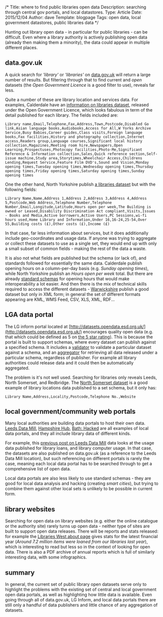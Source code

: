 /*
Title: where to find public libraries open data
Description: searching through central gov portals, and local datastores.
Type: Article
Date: 2015/12/04
Author: dave
Template: blogpage
Tags: open data, local government datastores, public libraries data
*/

Hunting out library open data - in particular for public libraries - can be difficult.  Even where a library authority is actively publishing open data (already then making them a minority), the data could appear in multiple different places.

## data.gov.uk
A quick search for *'library'* or *'libraries'* on [data.gov.uk](https://data.gov.uk/) will return a large number of results.  But filtering through that to find current and *open* datasets (the *Open Government Licence* is a good filter to use), reveals far less.

Quite a number of these are library location and services data.  For examples, Calderdale have an [information on libraries dataset](https://data.gov.uk/dataset/libraries8), released under the Open Government Licence, which looks fabulous in term of the detail published for each library.  The fields included are:

<pre class="prettyprint"><code>Library name,Email,Telephone,Fax,Address,Town,Postcode,Disabled Go link,Asian language books,Audiobooks,Access for All,W Yorks Archive Service,Busy Babies,Career guides,Class visits,Foreign language books,Fax facilities,History and photography collection,Internet access,Readers group,Language courses,Significant local history collection,Magazines,Meeting room hire,Newspapers,Open Learning,Prospectuses,Photocopy facilities,Photo-Me,Significant Reference & Information collection,Sales,Quick reference section,Self-issue machine,Study area,Storytimes,Wheelchair Access,Childrens Lending,Request Service,Feature Film DVD's,Sound and Vision,Monday opening times,Tuesday opening times,Wednesday opening times,Thursday opening times,Friday opening times,Saturday opening times,Sunday opening times</code></pre>

One the other hand, North Yorkshire publish [a libraries dataset](https://data.gov.uk/dataset/libraries2) but with the following fields:

<pre class="prettyprint"><code>Library Name,Name,Address 1,Address 2,Address 3,Address 4,Address 5,Postcode,Web Address,Telephone Number,Telephone Number,Email,Longitude,Latitude,Hours open per week,The Building is owned or Leased,Disability Discrimination Act compliant,Visits,Issues - Books and Media,Active borrowers,Active Users,PC Sessions,wi-fi hours used,Home Library and Information,Under 16,16-24,25-54,Over 55,Building costs (£),Other costs (£),Income (£)</code></pre>

In that case, far less information about services, but it does additionally include geo-coordinates and usage data.  If anyone was trying to aggregate or collect these datasets to use as a single set, they would end up with only a small subset of common fields - making the rest of the data a waste.

It is also not what fields are published but the schema (or lack of), and standards followed for essentially the same data.  Calderdale publish opening hours on a column-per-day basis (e.g. *Sunday opening times*), while North Yorkshire publish an *Hours open per week* total. But there are already [standard schemas](https://schema.org/openingHours) for opening hours that would make interoperability a lot easier.  And then there is the mix of technical skills required to access the different datasets - [Warwickshire](https://data.gov.uk/dataset/warwickshire-libraries) publish a good dataset but only in XML form; in general the set of different formats appearing are KML, WMS Feed, CSV, XLS, XML, RDF...

## LGA data portal

The LG inform portal located at [http://datasets.opendata.esd.org.uk/](http://datasets.opendata.esd.org.uk/) encourages quality open data (e.g. that which could be defined as 5 on [the 5 star rating](http://5stardata.info/en/)).  This is because the portal is built to support schemas, where every dataset can publish against a specified schema.  It includes a [validator](http://validator.opendata.esd.org.uk/) to validate a particular dataset against a schema, and an [aggregator](http://aggregator.opendata.esd.org.uk/) for retrieving all data released under a particular schema, regardless of publisher.  For example all library authorities could release data and it could then be automatically aggregated.

The problem is it's not well used.  Searching for libraries only reveals Leeds, North Somerset, and Redbridge.  The [North Somerset dataset](http://datasets.opendata.esd.org.uk/details?datasetId=22003) is a good example of library locations data published to a set schema, but it only has:

<pre class="prettyprint"><code>Library Name,Address,Locality,Postcode,Telephone No.,Website</code></pre>

## local government/community web portals

Many local authorities are building data portals to host their own data.  [Leeds Data Mill](http://leedsdatamill.org/), [Hampshire Hub](http://www.hampshirehub.net/), [Bath: Hacked](https://data.bathhacked.org/) are all examples of local data portals, and they all include library data of different kinds.

For example, this [previous post on Leeds Data Mill](https://www.librarieshacked.org/tutorials/highcharts) data looks at the usage data published for library loans, and library computer usage.  In that case, the datasets are also published on data.gov.uk (as a reference to the Leeds Data Mill location), but such referencing on different portals is rarely the case, meaning each local data portal has to be searched through to get a comprehensive list of open data.

Local data portals are also less likely to use standard schemas - they are good for local data analysis and hacking (creating *smart cities*), but trying to combine them against other local sets is unlikely to be possible in current form.

## library websites

Searching for open data on library websites (e.g. either the online catalogue or the authority site) rarely turns up open data - neither type of sites are built to support open data releases.  There will be reports and stats released:  for example the [Libraries West about page](https://www.librarieswest.org.uk/about/) gives stats for the latest financial year (*Around 7.2 million items were loaned from our libraries last year*), which is interesting to read but less so in the context of looking for open data.  There is also a PDF archive of annual reports which is full of similarly interesting data, with some infographics.

## summary

In general, the current set of public library open datasets serve only to highlight the problems with the existing set of central and local government open data portals, as well as highlighting how little data is available.  Even going through all of data.gov.uk, LG Inform, and local data portals there are still only a handful of data publishers and little chance of any aggregation of datasets.